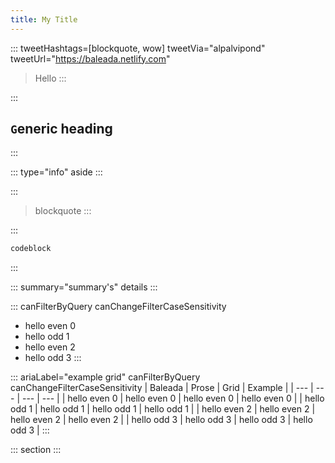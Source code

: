 ```yaml
---
title: My Title
---
```



<!-- Testing initial heading and markdown capabilities

Testing hot reload

Testing **bold** and *em* -->

::: tweetHashtags=[blockquote, wow] tweetVia="alpalvipond" tweetUrl="https://baleada.netlify.com"
> Hello
:::

:::
## `G`eneric heading
:::


::: type="info"
aside
:::


:::
> blockquote
:::



:::
```js
codeblock
```
:::

::: summary="summary's"
details
:::

::: canFilterByQuery canChangeFilterCaseSensitivity
- hello even 0
- hello odd 1
- hello even 2
- hello odd 3
:::



::: ariaLabel="example grid" canFilterByQuery canChangeFilterCaseSensitivity
| Baleada | Prose | Grid | Example |
| --- | --- | --- | --- |
| hello even 0 | hello even 0 | hello even 0 | hello even 0 |
| hello odd 1 | hello odd 1 | hello odd 1 | hello odd 1 |
| hello even 2 | hello even 2 | hello even 2 | hello even 2 |
| hello odd 3 | hello odd 3 | hello odd 3 | hello odd 3 |
:::

<!-- :::
# Heading
:::
-->

<!-- 
:::
1. list item
::: -->

:::
section
:::

<!--
> blockquote

```js
codeblock
```

| Grid |
| --- |
| grid |

# Heading

- list item -->
